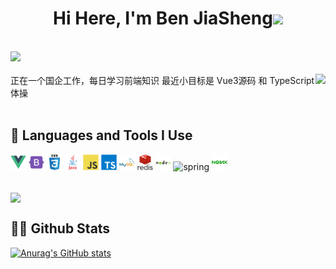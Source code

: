 <h1 align="center">Hi Here, I'm Ben JiaSheng<img src="https://github.com/blackcater/blackcater/raw/main/images/Hi.gif" height="32" /></h1>

<br />

<div>
  <a href="mailto:i@blackcater.dev">
    <img src="https://github.com/blackcater/blackcater/raw/main/images/social-gmail.svg" height="40" />
  </a>
</div>


<br />

<div>
  <img align="right" src="https://media1.giphy.com/media/13HgwGsXF0aiGY/giphy.gif" />
  <span align="left">正在一个国企工作，每日学习前端知识</span>
  <span align="left">最近小目标是 Vue3源码 和 TypeScript体操</span>
</div>


<br />

<h2>🚀 Languages and Tools I Use</h2>
<p align="left">
<img src="https://raw.githubusercontent.com/devicons/devicon/master/icons/vuejs/vuejs-original.svg" alt="vue" width="25" height="25" />
<img src="https://raw.githubusercontent.com/devicons/devicon/master/icons/bootstrap/bootstrap-plain.svg" alt="bootstrap" width="25" height="25" />
<img src="https://raw.githubusercontent.com/devicons/devicon/master/icons/css3/css3-original-wordmark.svg" alt="css3" width="25" height="25" />
<img src="https://raw.githubusercontent.com/devicons/devicon/master/icons/java/java-original-wordmark.svg" alt="java" width="25" height="25" />
<img src="https://raw.githubusercontent.com/devicons/devicon/master/icons/javascript/javascript-original.svg" alt="javascript" width="25" height="25" />
<img src="https://raw.githubusercontent.com/devicons/devicon/master/icons/typescript/typescript-original.svg" alt="typescript" width="25" height="25" />
<img src="https://raw.githubusercontent.com/devicons/devicon/master/icons/mysql/mysql-original-wordmark.svg" alt="mysql" width="25" height="25" />
<img src="https://raw.githubusercontent.com/devicons/devicon/master/icons/redis/redis-original-wordmark.svg" alt="redis" width="25" height="25" />
<img src="https://raw.githubusercontent.com/devicons/devicon/master/icons/nodejs/nodejs-original-wordmark.svg" alt="nodejs" width="25" height="25" />
<img src="https://www.vectorlogo.zone/logos/springio/springio-icon.svg" alt="spring" width="25" height="25" />
<img src="https://raw.githubusercontent.com/devicons/devicon/master/icons/nginx/nginx-original.svg" alt="nginx" width="25" height="25" />
</p>

<br />

<a href="https://github.com/anuraghazra/github-readme-stats">
  <img style="width=90%" align="center" src="https://github-readme-stats.vercel.app/api/top-langs/?username=BenLiang0419&layout=compact" />
</a>

<br />

<h2>👨‍💻 Github Stats</h2>

[![Anurag's GitHub stats](https://github-readme-stats.vercel.app/api?username=BenLiang0419&hide=prs&count_private=true&show_icons=true&theme=dracula)](https://github.com/anuraghazra/github-readme-stats)

